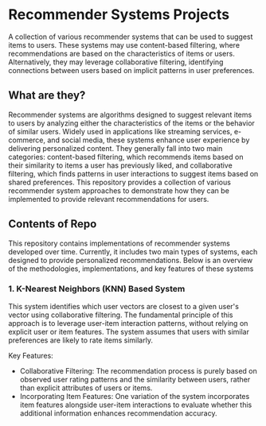 # <b>Recommender Systems Projects</b>
A collection of various recommender systems that can be used to suggest items to users. These systems may use content-based filtering, where recommendations are based on the characteristics of items or users. Alternatively, they may leverage collaborative filtering, identifying connections between users based on implicit patterns in user preferences.

## What are they?
Recommender systems are algorithms designed to suggest relevant items to users by analyzing either the characteristics of the items or the behavior of similar users. Widely used in applications like streaming services, e-commerce, and social media, these systems enhance user experience by delivering personalized content. They generally fall into two main categories: content-based filtering, which recommends items based on their similarity to items a user has previously liked, and collaborative filtering, which finds patterns in user interactions to suggest items based on shared preferences. This repository provides a collection of various recommender system approaches to demonstrate how they can be implemented to provide relevant recommendations for users.

## Contents of Repo
This repository contains implementations of recommender systems developed over time. Currently, it includes two main types of systems, each designed to provide personalized recommendations. Below is an overview of the methodologies, implementations, and key features of these systems

### 1. K-Nearest Neighbors (KNN) Based System
This system identifies which user vectors are closest to a given user's vector using collaborative filtering. The fundamental principle of this approach is to leverage user-item interaction patterns, without relying on explicit user or item features. The system assumes that users with similar preferences are likely to rate items similarly.

Key Features:
- Collaborative Filtering:
The recommendation process is purely based on observed user rating patterns and the similarity between users, rather than explicit attributes of users or items.
- Incorporating Item Features:
One variation of the system incorporates item features alongside user-item interactions to evaluate whether this additional information enhances recommendation accuracy.


